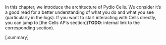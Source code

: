 
In this chapter, we introduce the architecture of Pydio Cells. We consider it’s a good read for a better understanding of what you do and what you see (particularly in the logs). If you want to start interacting with Cells directly, you can jump to [the Cells APIs section](**TODO**: internal link to the corresponding section).

[:summary]